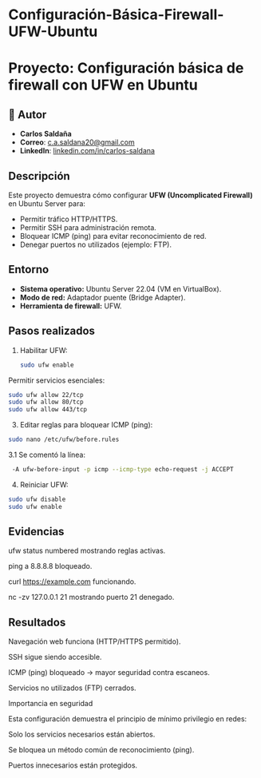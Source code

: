 # Configuración-Básica-Firewall-UFW-Ubuntu
# Proyecto: Configuración básica de firewall con UFW en Ubuntu
## 👤 Autor
- **Carlos Saldaña**                                                          
- **Correo**: [c.a.saldana20@gmail.com](mailto:c.a.sadlana20@gmail.com)
- **LinkedIn**: [linkedin.com/in/carlos-saldana](www.linkedin.com/in/carlossalca)

## Descripción
Este proyecto demuestra cómo configurar **UFW (Uncomplicated Firewall)** en Ubuntu Server para:
- Permitir tráfico HTTP/HTTPS.
- Permitir SSH para administración remota.
- Bloquear ICMP (ping) para evitar reconocimiento de red.
- Denegar puertos no utilizados (ejemplo: FTP).

## Entorno
- **Sistema operativo:** Ubuntu Server 22.04 (VM en VirtualBox).
- **Modo de red:** Adaptador puente (Bridge Adapter).
- **Herramienta de firewall:** UFW.

## Pasos realizados
1. Habilitar UFW:
   ```bash
   sudo ufw enable
Permitir servicios esenciales:
  ```bash
  sudo ufw allow 22/tcp
  sudo ufw allow 80/tcp
  sudo ufw allow 443/tcp
  ```

3. Editar reglas para bloquear ICMP (ping):
  ```bash
  sudo nano /etc/ufw/before.rules
  ```

  3.1 Se comentó la línea:
  ```bash
   -A ufw-before-input -p icmp --icmp-type echo-request -j ACCEPT
  ```

4. Reiniciar UFW:
  ```bash
 sudo ufw disable
 sudo ufw enable
  ```
## Evidencias

ufw status numbered mostrando reglas activas.

ping a 8.8.8.8 bloqueado.

curl https://example.com funcionando.

nc -zv 127.0.0.1 21 mostrando puerto 21 denegado.

## Resultados

Navegación web funciona (HTTP/HTTPS permitido).

SSH sigue siendo accesible.

ICMP (ping) bloqueado → mayor seguridad contra escaneos.

Servicios no utilizados (FTP) cerrados.

Importancia en seguridad

Esta configuración demuestra el principio de mínimo privilegio en redes:

Solo los servicios necesarios están abiertos.

Se bloquea un método común de reconocimiento (ping).

Puertos innecesarios están protegidos.
